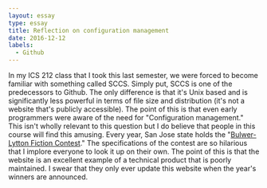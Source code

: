 ```yaml
---
layout: essay
type: essay
title: Reflection on configuration management
date: 2016-12-12
labels:
  - Github
---
```



In my ICS 212 class that I took this last semester, we were forced to become familiar with something called SCCS. Simply put, SCCS is one of the predecessors to Github. The only difference is that it's Unix based and is significantly less powerful in terms of file size and distribution (it's not a website that's publicly accessible). The point of this is that even early programmers were aware of the need for "Configuration management." This isn't wholly relevant to this question but I do believe that people in this course will find this amusing. Every year, San Jose state holds the "<a href="http://www.bulwer-lytton.com/">Bulwer-Lytton Fiction Contest</a>." The specifications of the contest are so hilarious that I implore everyone to look it up on their own. The point of this is that the website is an excellent example of a technical product that is poorly maintained. I swear that they only ever update this website when the year's winners are announced. 

